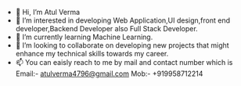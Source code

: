 - 👋 Hi, I’m Atul Verma
- 👀 I’m interested in developing Web Application,UI design,front end developer,Backend Developer also Full Stack Developer.
- 🌱 I’m currently learning Machine Learning.
- 💞️ I’m looking to collaborate on developing new projects that might enhance my technical skills towards my career.
- 📫 You can eaisly reach to me by mail and contact number which is 
        Email:- atulverma4796@gmail.com
        Mob:- +919958712214

<!---
atulverma4796/atulverma4796 is a ✨ special ✨ repository because its `README.md` (this file) appears on your GitHub profile.
You can click the Preview link to take a look at your changes.
--->
